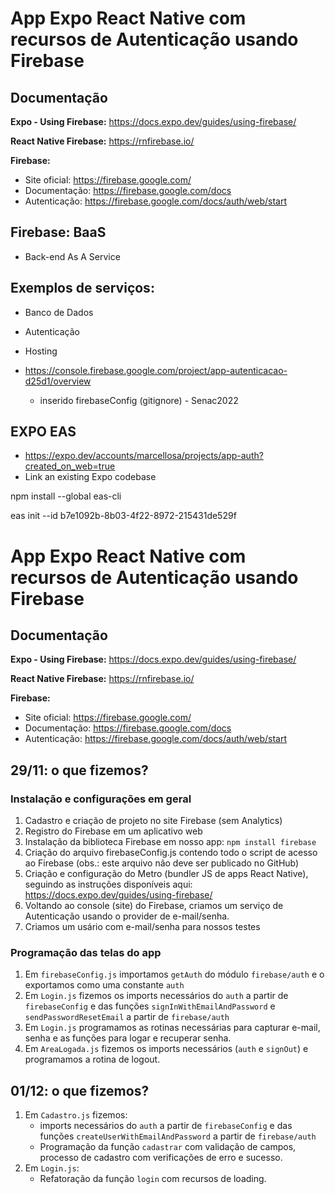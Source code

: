 # App Expo React Native com recursos de Autenticação usando Firebase

## Documentação

**Expo - Using Firebase:** https://docs.expo.dev/guides/using-firebase/

**React Native Firebase:** https://rnfirebase.io/

**Firebase:**

- Site oficial: https://firebase.google.com/
- Documentação: https://firebase.google.com/docs
- Autenticação: https://firebase.google.com/docs/auth/web/start

## Firebase: BaaS

- Back-end As A Service

## Exemplos de serviços:

- Banco de Dados
- Autenticação
- Hosting

- https://console.firebase.google.com/project/app-autenticacao-d25d1/overview
  - inserido firebaseConfig (gitignore) - Senac2022

## EXPO EAS

- https://expo.dev/accounts/marcellosa/projects/app-auth?created_on_web=true
- Link an existing Expo codebase

npm install --global eas-cli

eas init --id b7e1092b-8b03-4f22-8972-215431de529f

# App Expo React Native com recursos de Autenticação usando Firebase

## Documentação

**Expo - Using Firebase:** https://docs.expo.dev/guides/using-firebase/

**React Native Firebase:** https://rnfirebase.io/

**Firebase:**

- Site oficial: https://firebase.google.com/
- Documentação: https://firebase.google.com/docs
- Autenticação: https://firebase.google.com/docs/auth/web/start

## 29/11: o que fizemos?

### Instalação e configurações em geral

1. Cadastro e criação de projeto no site Firebase (sem Analytics)
2. Registro do Firebase em um aplicativo web
3. Instalação da biblioteca Firebase em nosso app: `npm install firebase`
4. Criação do arquivo firebaseConfig.js contendo todo o script de acesso ao Firebase (obs.: este arquivo não deve ser publicado no GitHub)
5. Criação e configuração do Metro (bundler JS de apps React Native), seguindo as instruções disponíveis aqui: https://docs.expo.dev/guides/using-firebase/
6. Voltando ao console (site) do Firebase, criamos um serviço de Autenticação usando o provider de e-mail/senha.
7. Criamos um usário com e-mail/senha para nossos testes

### Programação das telas do app

1. Em `firebaseConfig.js` importamos `getAuth` do módulo `firebase/auth` e o exportamos como uma constante `auth`
2. Em `Login.js` fizemos os imports necessários do `auth` a partir de `firebaseConfig` e das funções `signInWithEmailAndPassword` e `sendPasswordResetEmail` a partir de `firebase/auth`
3. Em `Login.js` programamos as rotinas necessárias para capturar e-mail, senha e as funções para logar e recuperar senha.
4. Em `AreaLogada.js` fizemos os imports necessários (`auth` e `signOut`) e programamos a rotina de logout.

## 01/12: o que fizemos?

1. Em `Cadastro.js` fizemos:
   - imports necessários do `auth` a partir de `firebaseConfig` e das funções `createUserWithEmailAndPassword` a partir de `firebase/auth`
   - Programação da função `cadastrar` com validação de campos, processo de cadastro com verificações de erro e sucesso.
2. Em `Login.js`:
   - Refatoração da função `login` com recursos de loading.
